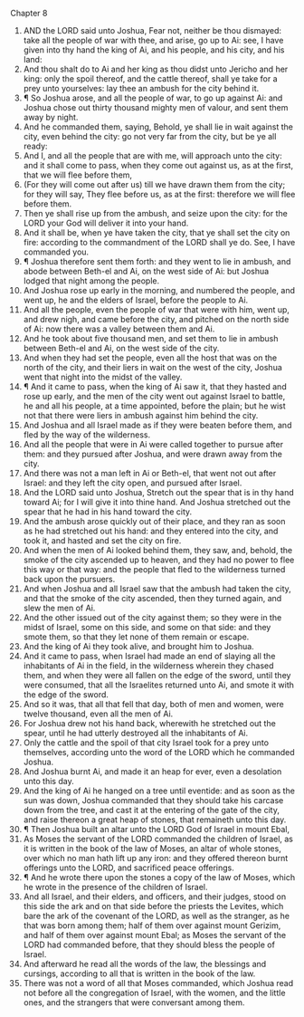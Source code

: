 

Chapter 8

1. AND the LORD said unto Joshua, Fear not, neither be thou dismayed: take all the people of war with thee, and arise, go up to Ai: see, I have given into thy hand the king of Ai, and his people, and his city, and his land:
2. And thou shalt do to Ai and her king as thou didst unto Jericho and her king: only the spoil thereof, and the cattle thereof, shall ye take for a prey unto yourselves: lay thee an ambush for the city behind it.
3. ¶ So Joshua arose, and all the people of war, to go up against Ai: and Joshua chose out thirty thousand mighty men of valour, and sent them away by night.
4. And he commanded them, saying, Behold, ye shall lie in wait against the city, even behind the city: go not very far from the city, but be ye all ready:
5. And I, and all the people that are with me, will approach unto the city: and it shall come to pass, when they come out against us, as at the first, that we will flee before them,
6. (For they will come out after us) till we have drawn them from the city; for they will say, They flee before us, as at the first: therefore we will flee before them.
7. Then ye shall rise up from the ambush, and seize upon the city: for the LORD your God will deliver it into your hand.
8. And it shall be, when ye have taken the city, that ye shall set the city on fire: according to the commandment of the LORD shall ye do.  See, I have commanded you.
9. ¶ Joshua therefore sent them forth: and they went to lie in ambush, and abode between Beth-el and Ai, on the west side of Ai: but Joshua lodged that night among the people.
10. And Joshua rose up early in the morning, and numbered the people, and went up, he and the elders of Israel, before the people to Ai.
11. And all the people, even the people of war that were with him, went up, and drew nigh, and came before the city, and pitched on the north side of Ai: now there was a valley between them and Ai.
12. And he took about five thousand men, and set them to lie in ambush between Beth-el and Ai, on the west side of the city.
13. And when they had set the people, even all the host that was on the north of the city, and their liers in wait on the west of the city, Joshua went that night into the midst of the valley.
14. ¶ And it came to pass, when the king of Ai saw it, that they hasted and rose up early, and the men of the city went out against Israel to battle, he and all his people, at a time appointed, before the plain; but he wist not that there were liers in ambush against him behind the city.
15. And Joshua and all Israel made as if they were beaten before them, and fled by the way of the wilderness.
16. And all the people that were in Ai were called together to pursue after them: and they pursued after Joshua, and were drawn away from the city.
17. And there was not a man left in Ai or Beth-el, that went not out after Israel: and they left the city open, and pursued after Israel.
18. And the LORD said unto Joshua, Stretch out the spear that is in thy hand toward Ai; for I will give it into thine hand.  And Joshua stretched out the spear that he had in his hand toward the city.
19. And the ambush arose quickly out of their place, and they ran as soon as he had stretched out his hand: and they entered into the city, and took it, and hasted and set the city on fire.
20. And when the men of Ai looked behind them, they saw, and, behold, the smoke of the city ascended up to heaven, and they had no power to flee this way or that way: and the people that fled to the wilderness turned back upon the pursuers.
21. And when Joshua and all Israel saw that the ambush had taken the city, and that the smoke of the city ascended, then they turned again, and slew the men of Ai.
22. And the other issued out of the city against them; so they were in the midst of Israel, some on this side, and some on that side: and they smote them, so that they let none of them remain or escape.
23. And the king of Ai they took alive, and brought him to Joshua.
24. And it came to pass, when Israel had made an end of slaying all the inhabitants of Ai in the field, in the wilderness wherein they chased them, and when they were all fallen on the edge of the sword, until they were consumed, that all the Israelites returned unto Ai, and smote it with the edge of the sword.
25. And so it was, that all that fell that day, both of men and women, were twelve thousand, even all the men of Ai.
26. For Joshua drew not his hand back, wherewith he stretched out the spear, until he had utterly destroyed all the inhabitants of Ai.
27. Only the cattle and the spoil of that city Israel took for a prey unto themselves, according unto the word of the LORD which he commanded Joshua.
28. And Joshua burnt Ai, and made it an heap for ever, even a desolation unto this day.
29. And the king of Ai he hanged on a tree until eventide: and as soon as the sun was down, Joshua commanded that they should take his carcase down from the tree, and cast it at the entering of the gate of the city, and raise thereon a great heap of stones, that remaineth unto this day.
30. ¶ Then Joshua built an altar unto the LORD God of Israel in mount Ebal,
31. As Moses the servant of the LORD commanded the children of Israel, as it is written in the book of the law of Moses, an altar of whole stones, over which no man hath lift up any iron: and they offered thereon burnt offerings unto the LORD, and sacrificed peace offerings.
32. ¶ And he wrote there upon the stones a copy of the law of Moses, which he wrote in the presence of the children of Israel.
33. And all Israel, and their elders, and officers, and their judges, stood on this side the ark and on that side before the priests the Levites, which bare the ark of the covenant of the LORD, as well as the stranger, as he that was born among them; half of them over against mount Gerizim, and half of them over against mount Ebal; as Moses the servant of the LORD had commanded before, that they should bless the people of Israel.
34. And afterward he read all the words of the law, the blessings and cursings, according to all that is written in the book of the law.
35. There was not a word of all that Moses commanded, which Joshua read not before all the congregation of Israel, with the women, and the little ones, and the strangers that were conversant among them.
